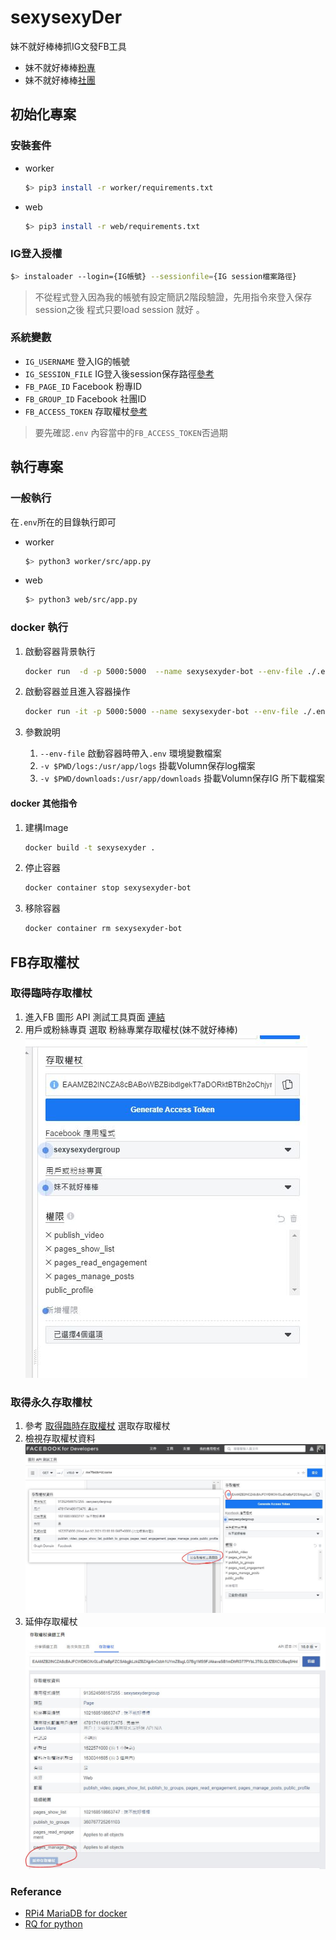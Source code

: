 # sexysexyDer 
妹不就好棒棒抓IG文發FB工具
- 妹不就好棒棒[粉專](https://www.facebook.com/sexysexyDer)
- 妹不就好棒棒[社團](https://www.facebook.com/groups/sexysexyder)

## 初始化專案
### 安裝套件
- worker
    ```bash
    $> pip3 install -r worker/requirements.txt
    ```
- web
    ```bash
    $> pip3 install -r web/requirements.txt
    ```
### IG登入授權
```bash
$> instaloader --login={IG帳號} --sessionfile={IG session檔案路徑}
```
> 不從程式登入因為我的帳號有設定簡訊2階段驗證，先用指令來登入保存session之後 程式只要load session 就好 。

### 系統變數
- `IG_USERNAME` 登入IG的帳號
- `IG_SESSION_FILE`  IG登入後session保存路徑[參考](#IG登入授權) 
- `FB_PAGE_ID` Facebook 粉專ID
- `FB_GROUP_ID` Facebook 社團ID
- `FB_ACCESS_TOKEN` 存取權杖[參考](#FB存取權杖) 
> 要先確認`.env` 內容當中的`FB_ACCESS_TOKEN`否過期


## 執行專案

### 一般執行
在`.env`所在的目錄執行即可
- worker
    ```bash
    $> python3 worker/src/app.py
    ```
- web
    ```bash
    $> python3 web/src/app.py
    ```

### docker 執行
1. 啟動容器背景執行
    ```bash
    docker run  -d -p 5000:5000  --name sexysexyder-bot --env-file ./.env -v $PWD/logs:/usr/app/logs -v $PWD/downloads:/usr/app/downloads sexysexyder
    ```

2. 啟動容器並且進入容器操作
    ```bash
    docker run -it -p 5000:5000 --name sexysexyder-bot --env-file ./.env -v $PWD/logs:/usr/app/logs -v $PWD/downloads:/usr/app/downloads sexysexyder /bin/bash
    ```
3. 參數說明
    1. `--env-file` 啟動容器時帶入`.env` 環境變數檔案
    2. `-v $PWD/logs:/usr/app/logs` 掛載Volumn保存log檔案
    3. `-v $PWD/downloads:/usr/app/downloads` 掛載Volumn保存IG 所下載檔案
#### docker 其他指令
1. 建構Image
    ```bash
    docker build -t sexysexyder .
    ```
2. 停止容器
    ```bash
    docker container stop sexysexyder-bot
    ``` 
2. 移除容器
    ```bash
    docker container rm sexysexyder-bot 
    ``` 



## FB存取權杖
### 取得臨時存取權杖
1. 進入FB 圖形 API 測試工具頁面 [連結](https://developers.facebook.com/tools/explorer/913524566157255/)
2. 用戶或粉絲專頁 選取 粉絲專業存取權杖(妹不就好棒棒)<br>![Alt text](document/存取權杖.JPG)


### 取得永久存取權杖
1. 參考  [取得臨時存取權杖](#取得臨時存取權杖) 選取存取權杖
2. 檢視存取權杖資料 <br>![Alt text](document/長期存取權杖1.JPG)
3. 延伸存取權杖<br>![Alt text](document/長期存取權杖2.JPG)


### Referance
- [RPi4 MariaDB for docker](https://github.com/linuxserver/docker-mariadb)
- [RQ for python](https://github.com/rq/rqs)